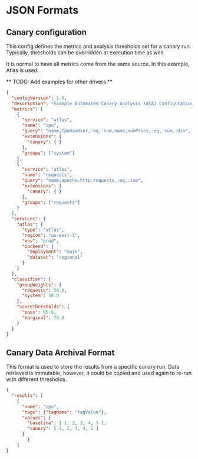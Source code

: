 # JSON Formats

## Canary configuration

This config defines the metrics and analysis thresholds set for a canary run.
Typically, thresholds can be overridden at execution time as well.

It is normal to have all metrics come from the same source.  In this example,
Atlas is used.

** TODO: Add examples for other drivers **

```JSON
{
  "configVersion": 1.0,
  "description": "Example Automated Canary Analysis (ACA) Configuration",
  "metrics": [
    {
      "service": "atlas",
      "name": "cpu",
      "query": "name,CpuRawUser,:eq,:sum,name,numProcs,:eq,:sum,:div",
      "extensions": {
        "canary": { }
      },
      "groups": ["system"]
    },
    {
      "service": "atlas",
      "name": "requests",
      "query": "name,apache.http.requests,:eq,:sum",
      "extensions": {
        "canary": { }
      },
      "groups": ["requests"]
    }
  ],
  "services": {
    "atlas": {
      "type": "atlas",
      "region": "us-east-1",
      "env": "prod",
      "backend": {
        "deployment": "main",
        "dataset": "regional"
      }
    }
  },
  "classifier": {
    "groupWeights": {
      "requests": 50.0,
      "system": 50.0
    },
    "scoreThresholds": {
      "pass": 95.0,
      "marginal": 75.0
    }
  }
}
```

## Canary Data Archival Format

This format is used to store the results from a specific canary run.
Data retrieved is immutable; however, it could be copied and used again
to re-run with different thresholds.

```JSON
{
  "results": [
    {
      "name": "cpu",
      "tags": {"tagName": "tagValue"},
      "values": {
        "baseline": [ 1, 2, 3, 4, 5 ],
        "canary": [ 1, 2, 3, 4, 5 ]
      }
		}
	]
}
```

